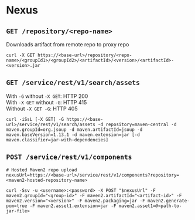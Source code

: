 # Nexus

## `GET /repository/<repo-name>`

Downloads artifact from remote repo to proxy repo
```
curl -X GET https://<base-url>/repository/<repo-name>/<groupId1>/<groupId2>/<artifactId>/<version>/<artifactId>-<version>.jar
```

## `GET /service/rest/v1/search/assets`

With `-G` without `-X GET`: HTTP 200<br />
With `-X GET` without `-G`: HTTP 415<br />
Without `-X GET -G`: HTTP 405

```
curl -iSsL [-X GET] -G https://<base-url>/service/rest/v1/search/assets -d repository=maven-central -d maven.groupId=org.jsoup -d maven.artifactId=jsoup -d maven.baseVersion=1.13.1 -d maven.extension=jar [-d maven.classifier=jar-with-dependencies]
```

## `POST /service/rest/v1/components`
```
# Hosted Maven2 repo upload
nexusUrl=https://<base-url>/service/rest/v1/components?repository=<maven2-hosted-repository-name>

curl -Ssv -u <username>:<password> -X POST "$nexusUrl" -F maven2.groupId="<group-id>" -F maven2.artifactId="<artifact-id>" -F maven2.version="<version>" -F maven2.packaging=jar -F maven2.generate-pom=true -F maven2.asset1.extension=jar -F maven2.asset1=@<path-to-jar-file>
```
